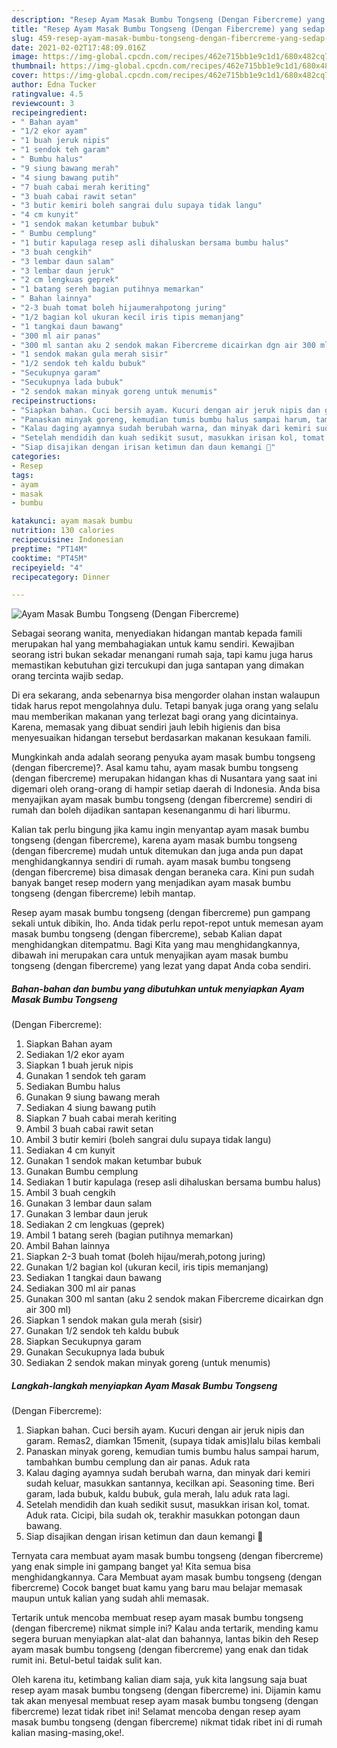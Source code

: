```yaml
---
description: "Resep Ayam Masak Bumbu Tongseng (Dengan Fibercreme) yang sedap dan Mudah Dibuat"
title: "Resep Ayam Masak Bumbu Tongseng (Dengan Fibercreme) yang sedap dan Mudah Dibuat"
slug: 459-resep-ayam-masak-bumbu-tongseng-dengan-fibercreme-yang-sedap-dan-mudah-dibuat
date: 2021-02-02T17:48:09.016Z
image: https://img-global.cpcdn.com/recipes/462e715bb1e9c1d1/680x482cq70/ayam-masak-bumbu-tongseng-dengan-fibercreme-foto-resep-utama.jpg
thumbnail: https://img-global.cpcdn.com/recipes/462e715bb1e9c1d1/680x482cq70/ayam-masak-bumbu-tongseng-dengan-fibercreme-foto-resep-utama.jpg
cover: https://img-global.cpcdn.com/recipes/462e715bb1e9c1d1/680x482cq70/ayam-masak-bumbu-tongseng-dengan-fibercreme-foto-resep-utama.jpg
author: Edna Tucker
ratingvalue: 4.5
reviewcount: 3
recipeingredient:
- " Bahan ayam"
- "1/2 ekor ayam"
- "1 buah jeruk nipis"
- "1 sendok teh garam"
- " Bumbu halus"
- "9 siung bawang merah"
- "4 siung bawang putih"
- "7 buah cabai merah keriting"
- "3 buah cabai rawit setan"
- "3 butir kemiri boleh sangrai dulu supaya tidak langu"
- "4 cm kunyit"
- "1 sendok makan ketumbar bubuk"
- " Bumbu cemplung"
- "1 butir kapulaga resep asli dihaluskan bersama bumbu halus"
- "3 buah cengkih"
- "3 lembar daun salam"
- "3 lembar daun jeruk"
- "2 cm lengkuas geprek"
- "1 batang sereh bagian putihnya memarkan"
- " Bahan lainnya"
- "2-3 buah tomat boleh hijaumerahpotong juring"
- "1/2 bagian kol ukuran kecil iris tipis memanjang"
- "1 tangkai daun bawang"
- "300 ml air panas"
- "300 ml santan aku 2 sendok makan Fibercreme dicairkan dgn air 300 ml"
- "1 sendok makan gula merah sisir"
- "1/2 sendok teh kaldu bubuk"
- "Secukupnya garam"
- "Secukupnya lada bubuk"
- "2 sendok makan minyak goreng untuk menumis"
recipeinstructions:
- "Siapkan bahan. Cuci bersih ayam. Kucuri dengan air jeruk nipis dan garam. Remas2, diamkan 15menit, (supaya tidak amis)lalu bilas kembali"
- "Panaskan minyak goreng, kemudian tumis bumbu halus sampai harum, tambahkan bumbu cemplung dan air panas. Aduk rata"
- "Kalau daging ayamnya sudah berubah warna, dan minyak dari kemiri sudah keluar, masukkan santannya, kecilkan api. Seasoning time. Beri garam, lada bubuk, kaldu bubuk, gula merah, lalu aduk rata lagi."
- "Setelah mendidih dan kuah sedikit susut, masukkan irisan kol, tomat. Aduk rata. Cicipi, bila sudah ok, terakhir masukkan potongan daun bawang."
- "Siap disajikan dengan irisan ketimun dan daun kemangi 🤤"
categories:
- Resep
tags:
- ayam
- masak
- bumbu

katakunci: ayam masak bumbu 
nutrition: 130 calories
recipecuisine: Indonesian
preptime: "PT14M"
cooktime: "PT45M"
recipeyield: "4"
recipecategory: Dinner

---
```



![Ayam Masak Bumbu Tongseng
(Dengan Fibercreme)](https://img-global.cpcdn.com/recipes/462e715bb1e9c1d1/680x482cq70/ayam-masak-bumbu-tongseng-dengan-fibercreme-foto-resep-utama.jpg)

Sebagai seorang wanita, menyediakan hidangan mantab kepada famili merupakan hal yang membahagiakan untuk kamu sendiri. Kewajiban seorang istri bukan sekadar menangani rumah saja, tapi kamu juga harus memastikan kebutuhan gizi tercukupi dan juga santapan yang dimakan orang tercinta wajib sedap.

Di era  sekarang, anda sebenarnya bisa mengorder olahan instan walaupun tidak harus repot mengolahnya dulu. Tetapi banyak juga orang yang selalu mau memberikan makanan yang terlezat bagi orang yang dicintainya. Karena, memasak yang dibuat sendiri jauh lebih higienis dan bisa menyesuaikan hidangan tersebut berdasarkan makanan kesukaan famili. 



Mungkinkah anda adalah seorang penyuka ayam masak bumbu tongseng
(dengan fibercreme)?. Asal kamu tahu, ayam masak bumbu tongseng
(dengan fibercreme) merupakan hidangan khas di Nusantara yang saat ini digemari oleh orang-orang di hampir setiap daerah di Indonesia. Anda bisa menyajikan ayam masak bumbu tongseng
(dengan fibercreme) sendiri di rumah dan boleh dijadikan santapan kesenanganmu di hari liburmu.

Kalian tak perlu bingung jika kamu ingin menyantap ayam masak bumbu tongseng
(dengan fibercreme), karena ayam masak bumbu tongseng
(dengan fibercreme) mudah untuk ditemukan dan juga anda pun dapat menghidangkannya sendiri di rumah. ayam masak bumbu tongseng
(dengan fibercreme) bisa dimasak dengan beraneka cara. Kini pun sudah banyak banget resep modern yang menjadikan ayam masak bumbu tongseng
(dengan fibercreme) lebih mantap.

Resep ayam masak bumbu tongseng
(dengan fibercreme) pun gampang sekali untuk dibikin, lho. Anda tidak perlu repot-repot untuk memesan ayam masak bumbu tongseng
(dengan fibercreme), sebab Kalian dapat menghidangkan ditempatmu. Bagi Kita yang mau menghidangkannya, dibawah ini merupakan cara untuk menyajikan ayam masak bumbu tongseng
(dengan fibercreme) yang lezat yang dapat Anda coba sendiri.

<!--inarticleads1-->

##### Bahan-bahan dan bumbu yang dibutuhkan untuk menyiapkan Ayam Masak Bumbu Tongseng
(Dengan Fibercreme):

1. Siapkan  Bahan ayam
1. Sediakan 1/2 ekor ayam
1. Siapkan 1 buah jeruk nipis
1. Gunakan 1 sendok teh garam
1. Sediakan  Bumbu halus
1. Gunakan 9 siung bawang merah
1. Sediakan 4 siung bawang putih
1. Siapkan 7 buah cabai merah keriting
1. Ambil 3 buah cabai rawit setan
1. Ambil 3 butir kemiri (boleh sangrai dulu supaya tidak langu)
1. Sediakan 4 cm kunyit
1. Gunakan 1 sendok makan ketumbar bubuk
1. Gunakan  Bumbu cemplung
1. Sediakan 1 butir kapulaga (resep asli dihaluskan bersama bumbu halus)
1. Ambil 3 buah cengkih
1. Gunakan 3 lembar daun salam
1. Gunakan 3 lembar daun jeruk
1. Sediakan 2 cm lengkuas (geprek)
1. Ambil 1 batang sereh (bagian putihnya memarkan)
1. Ambil  Bahan lainnya
1. Siapkan 2-3 buah tomat (boleh hijau/merah,potong juring)
1. Gunakan 1/2 bagian kol (ukuran kecil, iris tipis memanjang)
1. Sediakan 1 tangkai daun bawang
1. Sediakan 300 ml air panas
1. Gunakan 300 ml santan (aku 2 sendok makan Fibercreme dicairkan dgn air 300 ml)
1. Siapkan 1 sendok makan gula merah (sisir)
1. Gunakan 1/2 sendok teh kaldu bubuk
1. Siapkan Secukupnya garam
1. Gunakan Secukupnya lada bubuk
1. Sediakan 2 sendok makan minyak goreng (untuk menumis)




<!--inarticleads2-->

##### Langkah-langkah menyiapkan Ayam Masak Bumbu Tongseng
(Dengan Fibercreme):

1. Siapkan bahan. Cuci bersih ayam. Kucuri dengan air jeruk nipis dan garam. Remas2, diamkan 15menit, (supaya tidak amis)lalu bilas kembali
1. Panaskan minyak goreng, kemudian tumis bumbu halus sampai harum, tambahkan bumbu cemplung dan air panas. Aduk rata
1. Kalau daging ayamnya sudah berubah warna, dan minyak dari kemiri sudah keluar, masukkan santannya, kecilkan api. Seasoning time. Beri garam, lada bubuk, kaldu bubuk, gula merah, lalu aduk rata lagi.
1. Setelah mendidih dan kuah sedikit susut, masukkan irisan kol, tomat. Aduk rata. Cicipi, bila sudah ok, terakhir masukkan potongan daun bawang.
1. Siap disajikan dengan irisan ketimun dan daun kemangi 🤤




Ternyata cara membuat ayam masak bumbu tongseng
(dengan fibercreme) yang enak simple ini gampang banget ya! Kita semua bisa menghidangkannya. Cara Membuat ayam masak bumbu tongseng
(dengan fibercreme) Cocok banget buat kamu yang baru mau belajar memasak maupun untuk kalian yang sudah ahli memasak.

Tertarik untuk mencoba membuat resep ayam masak bumbu tongseng
(dengan fibercreme) nikmat simple ini? Kalau anda tertarik, mending kamu segera buruan menyiapkan alat-alat dan bahannya, lantas bikin deh Resep ayam masak bumbu tongseng
(dengan fibercreme) yang enak dan tidak rumit ini. Betul-betul taidak sulit kan. 

Oleh karena itu, ketimbang kalian diam saja, yuk kita langsung saja buat resep ayam masak bumbu tongseng
(dengan fibercreme) ini. Dijamin kamu tak akan menyesal membuat resep ayam masak bumbu tongseng
(dengan fibercreme) lezat tidak ribet ini! Selamat mencoba dengan resep ayam masak bumbu tongseng
(dengan fibercreme) nikmat tidak ribet ini di rumah kalian masing-masing,oke!.

